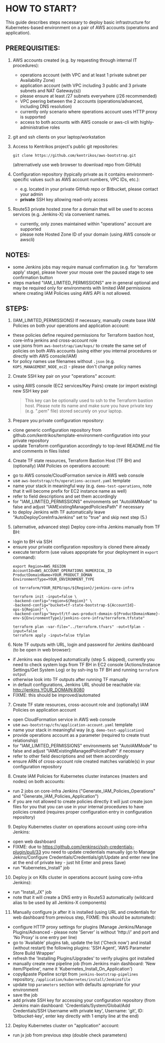 # HOW TO START?

This guide describes steps necessary to deploy basic infrastructure for Kubernetes-based environment
on a pair of AWS accounts (operations and application).


## PREREQUISITIES:

1. AWS accounts created (e.g. by requesting through internal IT procedures):

	* operations account (with VPC and at least 1 private subnet per Availability Zone)
	* application account (with VPC including 3 public and 3 private subnets and NAT Gateway(s))
    * please ensure at least /27 subnets everywhere (/26 recommended)
	* VPC peering between the 2 accounts (operations/advanced, including DNS resolution)
    * currently only scenario where operations account uses HTTP proxy is supported
	* access to both accounts with AWS console or aws-cli with highly-administrative roles

3. git and ssh clients on your laptop/workstation

4. Access to Kentrikos project's public git repositories:

	```
	git clone https://github.com/kentrikos/aws-bootstrap.git
	```
    (altrernatively use web browser to download repo from GitHub)

5. Configuration repository (typically private as it contains environment-specific values such as AWS account numbers, VPC IDs, etc.):
    * e.g. located in your private GitHub repo or Bitbucket, please contact your admin
    * __private__ SSH key allowing read-only access

6. Route53 private hosted zone for a domain that will be used to access services (e.g. Jenkins-X) via convenient names.
    * currently, only zones maintained within "operations" account are supported
    * please note Hosted Zone ID of your domain (using AWS console or awscli)


## NOTES:

* some Jenkins jobs may require manual confirmation (e.g. for 'terraform apply' stage), please hover your mouse over the paused stage to see confirmation button
* steps marked "IAM_LIMITED_PERMISSIONS" are in general optional and may be required only for environments with limited IAM permissions where creating IAM Policies using AWS API is not allowed.


## STEPS:

1. (IAM_LIMITED_PERMISSIONS) If necessary, manually create base IAM Policies on both your operations and application account:

* these policies define required permissions for Terraform bastion host, core-infra jenkins and cross-account role
* use jsons from `aws-bootstrap/iam/kops/` to create the same set of policies on both AWs accounts (using either you internal procedures or directly with AWS console/IAM)
* for policy names use filenames without `.json` (e.g. `KOPS_MANAGEMENT_NODE_ec2`) - please don't change policy names

2. Create SSH key pair on your "operations" account:

* using AWS console (EC2 services/Key Pairs) create (or import existing) new SSH key pair

	> This key can be optionally used to ssh to the Terraform bastion host. Please note its name and make sure you have private key (e.g. ".pem" file) stored securely on your laptop.

3. Prepare you private configuration repository:

* clone generic configuration repository from github.com/kentrikos/template-environment-configuration into your private repository
* update Terraform configuration accordingly to top-level README.md file and comments in files listed

4. Create TF state resources, Terraform Bastion Host (TF BH) and (optionally) IAM Policies on operations account:

* go to AWS console/CloudFormation service in AWS web console
* use `aws-bootstrap/cfn/operations-account.yaml` template
* name your stack in meaningful way (e.g. `demo-test-operations`, note that it will become prefix for EC2 instance name as well)
* refer to field descriptions and set them accordingly
* for "IAM_LIMITED_PERMISSIONS" environments set "AutoIAMMode" to false and adjust "IAMExistingManagedPoliciesPath" if necessary
* to deploy Jenkins with TF automatically leave "AutoDeployCoreInfraJenkins" set to "true" and skip next step (5.) 

5. (alternative, advanced step) Deploy core-infra Jenkins manually from TF BH:

* login to BH via SSH
* ensure your private configuration repository is cloned there already
* execute terraform (use values appopriate for your deployment in `export` command):
  ```
  export Region=AWS_REGION AccountId=AWS_ACCOUNT_OPERATIONS_NUMERICAL_ID ProductDomainName=YOUR_PRODUCT_DOMAN EnvironmentType=YOUR_ENVIRONMENT_TYPE

  cd terraform/YOUR_REPO/ops/${Region}/jenkins-core-infra

  terraform init -input=false \
  -backend-config="region=${Region}" \
  -backend-config="bucket=tf-state-bootstrap-${AccountId}-ops-${Region}" \
  -backend-config="key=tf/tf-aws-product-domain-${ProductDomainName}-env-${EnvironmentType}/jenkins-core-infra/terraform.tfstate"

  terraform plan -var-file="../terraform.tfvars" -out=tfplan -input=false
  terraform apply -input=false tfplan
  ```

6. Note TF outputs with URL, login and password for Jenkins dashboard (to be open in web browser):

* if Jenkins was deployed automatically (step 5. skipped), currently you need to check system logs from TF BH in EC2 console (Actions/Instance Settings/Get System Log) or by ssh-ing to TF BH and running `terraform output`
* otherwise look into TF outputs after running TF manually
* in default configurations, Jenkins URL should be reachable via: http://jenkins.YOUR_DOMAIN:8080
* FIXME: this should be improved/automated

7. Create TF state resources, cross-account role and (optionally) IAM Policies on application account

* open CloudFormation service in AWS web console
* use `aws-bootstrap/cfn/application-account.yaml` template
* name your stack in meaningful way (e.g. `demo-test-application`)
* provide operations account as a parameter (required to create trust relationship)
* for "IAM_LIMITED_PERMISSIONS" environments set "AutoIAMMode" to false and adjust "IAMExistingManagedPoliciesPath" if necessary
* refer to other field descriptions and set them accordingly
* ensure ARN of cross-account role created matches variable(s) in your configuration repository

8. Create IAM Policies for Kubernetes cluster instances (masters and nodes) on both accounts:

* run 2 jobs on core-infra Jenkins ("Generate_IAM_Policies_Operations" and "Generate_IAM_Policies_Application")
* if you are not allowed to create policies directly it will just create json files for you that you can use in your internal procedures to have policies created (requires proper configuration entry in configuration repository)

9. Deploy Kubernetes cluster on operations account using core-infra Jenkins:

* open web dashboard
* FIXME: due to https://github.com/jenkinsci/ssh-credentials-plugin/pull/33 you need to update credentials manually (go to Manage Jekins/Configure Credentials/Credentials/git/Update and enter new line at the end of private key - just hit Enter and press Save)
* run "Kubernetes_Install" job

10. Deploy jx on K8s cluster in operations account (using core-infra Jenkins):

* run "Install_JX" job
* note that it will create a DNS entry in Route53 automatically (wildcard alias to be used by all Jenkins-X components)

11. Manually configure jx after it is installed (using URL and credentials for web dashboard from previous step, FIXME: this should be automated):

* configure HTTP proxy settings for plugins (Manage Jenkins/Manage Plugins/Advanced - please note 'Server' is without 'http://' and port and 'No Proxy' is one entry per line)
* go to 'Available' plugins tab, update the list ('Check now') and install (without restart) the following plugins: 'SSH Agent', 'AWS Parameter Store Build Wrapper'
* refresh the 'Installing Plugins/Upgrades' to verify plugins got installed
* manually create new pipeline job (from Jenkins main dashboard: 'New item/Pipeline', name it 'Kubernetes_Install_On_Application')
* copy&paste Pipeline script from `jenkins-bootstrap-pipelines` repository, `/application/kubernetes/install/Jenkinsfile`
* update top `parameters` section with defaults apropriate for your environment
* save the job
* add private SSH key for accessing your configuration repository (from Jenkins main dashboard: 'Credentials/System/Global/Add Credentials/SSH Username with private key', Username: 'git', ID: 'bitbucket-key', enter key directly with 1 empty line at the end)

12. Deploy Kubernetes cluster on "application" account:

* run jx job from previous step (double check parameters)
